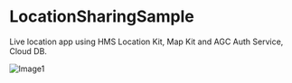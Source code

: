 # LocationSharingSample

Live location app using HMS Location Kit, Map Kit and AGC Auth Service, Cloud DB.

![Image1](https://user-images.githubusercontent.com/50145106/195342781-9a35d292-68be-4c17-8f4d-2d9754070fc9.png)
